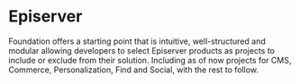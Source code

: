# Episerver
Foundation offers a starting point that is intuitive, well-structured and modular allowing developers to select Episerver products as projects to include or exclude from their solution. Including as of now projects for CMS, Commerce, Personalization, Find and Social, with the rest to follow.

